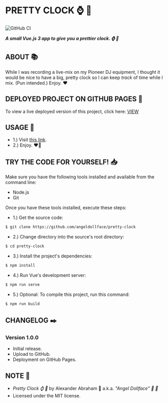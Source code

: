 # PRETTY CLOCK :watch: :ribbon:

![GitHub CI](https://github.com/angeldollface/pretty-clock/actions/workflows/vue.yml/badge.svg)

***A small Vue.js 3 app to give you a prettier clock. :watch: :ribbon:***

## ABOUT :books:

While I was recording a live-mix on my Pioneer DJ equipment, I thought it would be nice to have a big, pretty clock so I can keep *track* of time while I mix. (Pun intended.) Enjoy. :heart:

## DEPLOYED PROJECT ON GITHUB PAGES :rocket:

To view a live deployed version of this project, click here: [VIEW](https://angeldollface.art/pretty-clock)

## USAGE :hammer:

- 1.) Visit [this link](https://angeldollface.art/pretty-clock).
- 2.) Enjoy. :heart_on_fire:

## TRY THE CODE FOR YOURSELF! :inbox_tray:

Make sure you have the following tools installed and available from the command line:

- Node.js
- Git

Once you have these tools installed, execute these steps:

- 1.) Get the source code:

```bash
$ git clone https://github.com/angeldollface/pretty-clock
```

- 2.) Change directory into the source's root directory:

```bash
$ cd pretty-clock
```

- 3.) Install the project's dependencies:

```bash
$ npm install
```

- 4.) Run Vue's development server:

```bash
$ npm run serve
```

- 5.) Optional: To compile this project, run this command:

```bash
$ npm run build
```


## CHANGELOG :black_nib:

### Version 1.0.0

- Initial release.
- Upload to GitHub.
- Deployment on GitHub Pages.

## NOTE :scroll:

- *Pretty Clock :watch: :ribbon:* by Alexander Abraham :black_heart: a.k.a. *"Angel Dollface" :dolls: :ribbon:*
- Licensed under the MIT license.